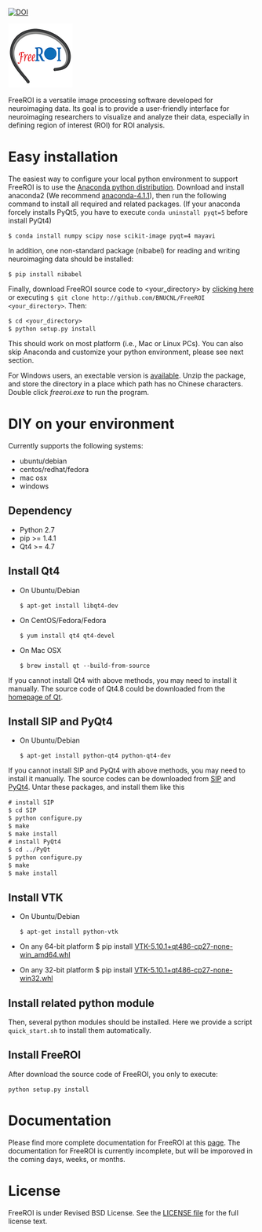 [![DOI](https://zenodo.org/badge/doi/10.5281/zenodo.51123.svg)](http://dx.doi.org/10.5281/zenodo.51123)

![Logo](/froi/icon/logo_131.png)

FreeROI is a versatile image processing software developed for neuroimaging
data. Its goal is to provide a user-friendly interface for neuroimaging
researchers to visualize and analyze their data, especially in defining region
of interest (ROI) for ROI analysis.

# Easy installation

The easiest way to configure your local python environment to support FreeROI is to use the [Anaconda python distribution](https://store.continuum.io/cshop/anaconda/). Download and install anaconda2 (We recommend [anaconda-4.1.1](https://repo.continuum.io/archive/)), then run the following command to install all required and related packages. (If your anaconda forcely installs PyQt5, you have to execute ```conda uninstall pyqt=5``` before install PyQt4)

```
$ conda install numpy scipy nose scikit-image pyqt=4 mayavi
```

In addition, one non-standard package (nibabel) for reading and writing neuroimaging data should be installed:

```
$ pip install nibabel
```

Finally, download FreeROI source code to <your_directory> by [clicking here](https://github.com/BNUCNL/FreeROI/archive/surface_lab.zip) or executing ```$ git clone http://github.com/BNUCNL/FreeROI <your_directory>```. Then:

```
$ cd <your_directory>
$ python setup.py install
```

This should work on most platform (i.e., Mac or Linux PCs). You can also skip Anaconda and customize your python environment, please see next section.

For Windows users, an exectable version is [available](http://sourceforge.net/projects/freeroi/files/?source=navbar). Unzip the package, and store the directory in a place which path has no Chinese characters. Double click *freeroi.exe* to run the program.

# DIY on your environment

Currently supports the following systems:

* ubuntu/debian
* centos/redhat/fedora
* mac osx
* windows

## Dependency

* Python 2.7
* pip >= 1.4.1
* Qt4 >= 4.7

## Install Qt4

* On Ubuntu/Debian
  ```
  $ apt-get install libqt4-dev 
  ```

* On CentOS/Fedora/Fedora
  ```
  $ yum install qt4 qt4-devel
  ```

* On Mac OSX
  ```
  $ brew install qt --build-from-source
  ```

If you cannot install Qt4 with above methods, you may need to install it
manually. The source code of Qt4.8 could be downloaded from the
[homepage of Qt](http://qt-project.org/downloads).


## Install SIP and PyQt4

* On Ubuntu/Debian
  ```
  $ apt-get install python-qt4 python-qt4-dev
  ```

If you cannot install SIP and PyQt4 with above methods, you may need to install it
manually. The source codes can be downloaded from [SIP](http://www.riverbankcomputing.com/software/sip/download) and 
[PyQt4](http://www.riverbankcomputing.com/software/pyqt/download).
Untar these packages, and install them like this
```
# install SIP
$ cd SIP
$ python configure.py
$ make
$ make install
# install PyQt4
$ cd ../PyQt
$ python configure.py
$ make
$ make install
```


## Install VTK

* On Ubuntu/Debian
  ```
  $ apt-get install python-vtk
  ```
 
* On any 64-bit platform
  $ pip install [VTK-5.10.1+qt486-cp27-none-win_amd64.whl](https://www.lfd.uci.edu/~gohlke/pythonlibs/#vtk)

* On any 32-bit platform
  $ pip install [VTK-5.10.1+qt486-cp27-none-win32.whl](https://www.lfd.uci.edu/~gohlke/pythonlibs/#vtk)


## Install related python module

Then, several python modules should be installed. Here we provide a script
`quick_start.sh` to install them automatically.


## Install FreeROI

After download the source code of FreeROI, you only to execute:
```
python setup.py install
```

# Documentation

Please find more complete documentation for FreeROI at this [page](http://bnucnl.github.io). The documentation for FreeROI is currently incomplete, but will be imporoved in the coming days, weeks, or months.

# License

FreeROI is under Revised BSD License.
See the [LICENSE file](https://github.com/BNUCNL/FreeROI/blob/master/LICENSE)
for the full license text.

